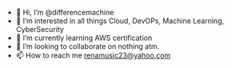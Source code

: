 - 👋 Hi, I’m @differencemachine
- 👀 I’m interested in all things Cloud, DevOPs, Machine Learning, CyberSecurity
- 🌱 I’m currently learning AWS certification
- 💞️ I’m looking to collaborate on nothing atm. 
- 📫 How to reach me renamusic23@yahoo.com

<!---
differencemachine/differencemachine is a ✨ special ✨ repository because its `README.md` (this file) appears on your GitHub profile.
You can click the Preview link to take a look at your changes.
--->
